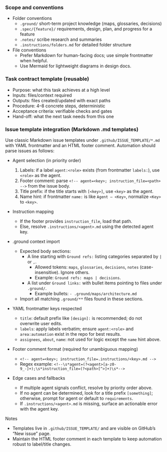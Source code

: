 ### Scope and conventions

- Folder conventions
  - `.ground/` short-term project knowledge (maps, glossaries, decisions)
  - `.spec/{feature}/` requirements, design, plan, and progress for a feature
  - `.notes/` scribe research and summaries
  - `.instructions/folders.md` for detailed folder structure
- File conventions
  - Prefer Markdown for human-facing docs; use simple frontmatter when helpful.
  - Use Mermaid for lightweight diagrams in design docs.

### Task contract template (reusable)

- Purpose: what this task achieves at a high level
- Inputs: files/context required
- Outputs: files created/updated with exact paths
- Procedure: 4–8 concrete steps, deterministic
- Acceptance criteria: verifiable checks and gates
- Hand-off: what the next task needs from this one

### Issue template integration (Markdown .md templates)

Use classic Markdown issue templates under `.github/ISSUE_TEMPLATE/*.md` with YAML frontmatter and an HTML footer comment. Automation should parse issues as follows:

- Agent selection (in priority order)

  1.  Labels: if a label `agent:<role>` exists (from frontmatter `labels:`), use `<role>` as the agent.
  2.  Footer comment: parse `<!-- agent=<key>; instruction_file=<path> -->` from the issue body.
  3.  Title prefix: if the title starts with `[<key>]`, use `<key>` as the agent.
  4.  Name hint: if frontmatter `name:` is like `Agent – <Key>`, normalize `<Key>` to `<key>`.

- Instruction mapping

  - If the footer provides `instruction_file`, load that path.
  - Else, resolve `.instructions/<agent>.md` using the detected agent key.

- .ground context import

  - Expected body sections:
    - A line starting with `Ground refs:` listing categories separated by `|` or `,`.
      - Allowed tokens: `maps`, `glossaries`, `decisions`, `notes` (case-insensitive). Ignore others.
      - Example: `Ground refs: maps | decisions`.
    - A list under `Ground links:` with bullet items pointing to files under `.ground/`.
      - Example bullets: `- .ground/maps/architecture.md`
  - Import all matching `.ground/**` files found in these sections.

- YAML frontmatter keys respected

  - `title`: default prefix like `[design]:` is recommended; do not overwrite user edits.
  - `labels`: apply labels verbatim; ensure `agent:<role>` and `area:automation` exist in the repo for best results.
  - `assignees`, `about`, `name`: not used for logic except the `name` hint above.

- Footer comment format (required for unambiguous mapping)

  - `<!-- agent=<key>; instruction_file=.instructions/<key>.md -->`
  - Regex example: `<!--\s*agent=(?<agent>[a-z0-9_-]+);\s*instruction_file=(?<path>[^>]+)\s*-->`

- Edge cases and fallbacks
  - If multiple agent signals conflict, resolve by priority order above.
  - If no agent can be determined, look for a title prefix `[something]`; otherwise, prompt for agent or default to `requirements`.
  - If `.instructions/<agent>.md` is missing, surface an actionable error with the agent key.

Notes

- Templates live in `.github/ISSUE_TEMPLATE/` and are visible on GitHub’s “New issue” page.
- Maintain the HTML footer comment in each template to keep automation robust to label/title changes.
